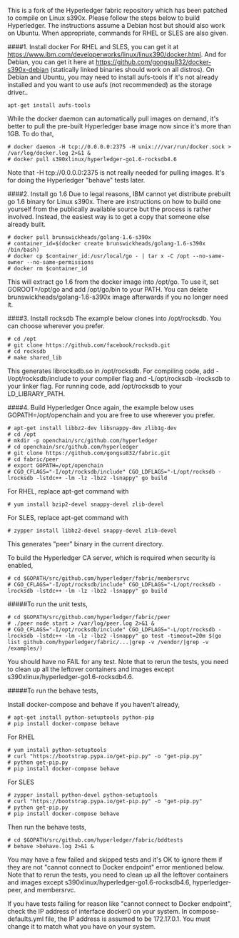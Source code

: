 This is a fork of the Hyperledger fabric repository which has been patched to compile on Linux s390x. Please follow the steps below to build Hyperledger. The instructions assume a Debian host but should also work on Ubuntu. When appropriate, commands for RHEL or SLES are also given.

####1. Install docker
For RHEL and SLES, you can get it at https://www.ibm.com/developerworks/linux/linux390/docker.html. And for Debian, you can get it here at https://github.com/gongsu832/docker-s390x-debian (statically linked binaries should work on all distros). On Debian and Ubuntu, you may need to install aufs-tools if it's not already installed and you want to use aufs (not recommended) as the storage driver..

   ```
   apt-get install aufs-tools
   ```

While the docker daemon can automatically pull images on demand, it's better to pull the pre-built Hyperledger base image now since it's more than 1GB. To do that,

   ```
   # docker daemon -H tcp://0.0.0.0:2375 -H unix:///var/run/docker.sock > /var/log/docker.log 2>&1 &
   # docker pull s390xlinux/hyperledger-go1.6-rocksdb4.6
   ```
   
Note that -H tcp://0.0.0.0:2375 is not really needed for pulling images. It's for doing the Hyperledger "behave" tests later.
   
####2. Install go 1.6
Due to legal reasons, IBM cannot yet distribute prebuilt go 1.6 binary for Linux s390x. There are instructions on how to build one yourself from the publically available source but the process is rather involved. Instead, the easiest way is to get a copy that someone else already built.
   
   ```
   # docker pull brunswickheads/golang-1.6-s390x
   # container_id=$(docker create brunswickheads/golang-1.6-s390x /bin/bash)
   # docker cp $container_id:/usr/local/go - | tar x -C /opt --no-same-owner --no-same-permissions
   # docker rm $container_id
   ```

This will extract go 1.6 from the docker image into /opt/go. To use it, set GOROOT=/opt/go and add /opt/go/bin to your PATH. You can delete brunswickheads/golang-1.6-s390x image afterwards if you no longer need it.
   
####3. Install rocksdb
The example below clones into /opt/rocksdb. You can choose wherever you prefer.

   ```
   # cd /opt
   # git clone https://github.com/facebook/rocksdb.git
   # cd rocksdb
   # make shared_lib
   ```
   
This generates librocksdb.so in /opt/rocksdb. For compiling code, add -I/opt/rocksdb/include to your compiler flag and -L/opt/rocksdb -lrocksdb to your linker flag. For running code, add /opt/rocksdb to your LD_LIBRARY_PATH.
   
####4. Build Hyperledger
Once again, the example below uses GOPATH=/opt/openchain and you are free to use wherever you prefer.

   ```
   # apt-get install libbz2-dev libsnappy-dev zlib1g-dev
   # cd /opt
   # mkdir -p openchain/src/github.com/hyperledger
   # cd openchain/src/github.com/hyperledger
   # git clone https://github.com/gongsu832/fabric.git
   # cd fabric/peer
   # export GOPATH=/opt/openchain
   # CGO_CFLAGS="-I/opt/rocksdb/include" CGO_LDFLAGS="-L/opt/rocksdb -lrocksdb -lstdc++ -lm -lz -lbz2 -lsnappy" go build
   ```
   
   For RHEL, replace apt-get command with
   ```
   # yum install bzip2-devel snappy-devel zlib-devel
   ```
   
   For SLES, replace apt-get command with
   ```
   # zypper install libbz2-devel snappy-devel zlib-devel
   ```
   
This generates "peer" binary in the current directory.

To build the Hyperledger CA server, which is required when security is enabled,

   ```
   # cd $GOPATH/src/github.com/hyperledger/fabric/membersrvc
   # CGO_CFLAGS="-I/opt/rocksdb/include" CGO_LDFLAGS="-L/opt/rocksdb -lrocksdb -lstdc++ -lm -lz -lbz2 -lsnappy" go build
   ```
 
#####To run the unit tests,
   
   ```
   # cd $GOPATH/src/github.com/hyperledger/fabric/peer
   # ./peer node start > /var/log/peer.log 2>&1 &
   # CGO_CFLAGS="-I/opt/rocksdb/include" CGO_LDFLAGS="-L/opt/rocksdb -lrocksdb -lstdc++ -lm -lz -lbz2 -lsnappy" go test -timeout=20m $(go list github.com/hyperledger/fabric/...|grep -v /vendor/|grep -v /examples/)
   ```
   
You should have no FAIL for any test. Note that to rerun the tests, you need to clean up all the leftover containers and images except s390xlinux/hyperledger-go1.6-rocksdb4.6.
   
#####To run the behave tests,

Install docker-compose and behave if you haven't already,

   ```
   # apt-get install python-setuptools python-pip
   # pip install docker-compose behave
   ```

   For RHEL
   ```
   # yum install python-setuptools
   # curl "https://bootstrap.pypa.io/get-pip.py" -o "get-pip.py"
   # python get-pip.py
   # pip install docker-compose behave
   ```
   
   For SLES
   ```
   # zypper install python-devel python-setuptools
   # curl "https://bootstrap.pypa.io/get-pip.py" -o "get-pip.py"
   # python get-pip.py
   # pip install docker-compose behave
   ```
   
Then run the behave tests,

   ```
   # cd $GOPATH/src/github.com/hyperledger/fabric/bddtests
   # behave >behave.log 2>&1 &
   ```
   
You may have a few failed and skipped tests and it's OK to ignore them if they are not "cannot connect to Docker endpoint" error mentioned below. Note that to rerun the tests, you need to clean up all the leftover containers and images except s390xlinux/hyperledger-go1.6-rocksdb4.6, hyperledger-peer, and membersrvc.

If you have tests failing for reason like "cannot connect to Docker endpoint", check the IP address of interface docker0 on your system. In compose-defaults.yml file, the IP address is assumed to be 172.17.0.1. You must change it to match what you have on your system.
